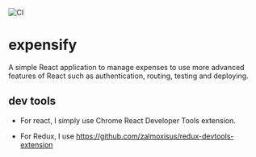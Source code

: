 ![CI](https://github.com/canyener/expensify/workflows/Node.js%20CI/badge.svg?branch=master)

# expensify
A simple React application to manage expenses to use more advanced features of React such as authentication, routing, testing and deploying.

## dev tools

- For react, I simply use Chrome React Developer Tools extension.

- For Redux, I use https://github.com/zalmoxisus/redux-devtools-extension